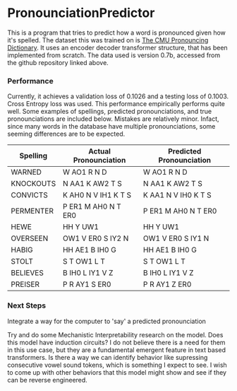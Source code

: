# PronounciationPredictor

This is a program that tries to predict how a word is pronounced given how it's spelled. The dataset this was trained on is [The CMU Pronouncing Dictionary](http://www.speech.cs.cmu.edu/cgi-bin/cmudict). It uses an encoder decoder transformer structure, that has been implemented from scratch. The data used is version 0.7b, accessed from the github repository linked above.

### Performance

Currently, it achieves a validation loss of 0.1026 and a testing loss of 0.1003. Cross Entropy loss was used. This performance empirically performs quite well. Some examples of spellings, predicted pronounciations, and true pronounciations are included below. Mistakes are relatively minor. Infact, since many words in the database have multiple pronounciations, some seeming differences are to be expected.

| Spelling | Actual Pronounciation | Predicted Pronounciation |
| -------- | --------------------- | ------------------------ |
| WARNED | W AO1 R N D | W AO1 R N D |
| KNOCKOUTS | N AA1 K AW2 T S | N AA1 K AW2 T S |
| CONVICTS | K AH0 N V IH1 K T S | K AA1 N V IH0 K T S |
| PERMENTER | P ER1 M AH0 N T ER0 | P ER1 M AH0 N T ER0 |
| HEWE | HH Y UW1 | HH Y UW1 |
| OVERSEEN | OW1 V ER0 S IY2 N | OW1 V ER0 S IY1 N |
| HABIG | HH AE1 B IH0 G | HH AE1 B IH0 G |
| STOLT | S T OW1 L T | S T OW1 L T |
| BELIEVES | B IH0 L IY1 V Z | B IH0 L IY1 V Z |
| PREISER | P R AY1 S ER0 | P R AY1 Z ER0 |


### Next Steps
Integrate a way for the computer to 'say' a predicted pronounciation

Try and do some Mechanistic Interpretability research on the model. Does this model have induction circuits? I do not believe there is a need for them in this use case, but they are a fundamental emergent feature in text based transformers. Is there a way we can identify behavior like supressing consecutive vowel sound tokens, which is something I expect to see. I wish to come up with other behaviors that this model might show and see if they can be reverse engineered.
